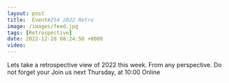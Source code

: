 ```yaml
---
layout: post
title:  Event#254 2022 Retro
image: /images/feed.jpg
tags: [Retrospective]
date: 2022-12-28 08:24:50 +0000
video: 
---
```


Lets take a retrospective view of 2022 this week. From any perspective.  Do not forget your 
Join us next Thursday, at 10:00 Online
